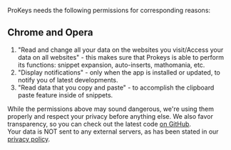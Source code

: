 ProKeys needs the following permissions for corresponding reasons:

## Chrome and Opera

1. "Read and change all your data on the websites you visit/Access your data on all websites" - this makes sure that Prokeys is able to perform its functions: snippet   expansion, auto-inserts, mathomania, etc.
2. "Display notifications" - only when the app is installed or updated, to notify you of latest developments.
3. "Read data that you copy and paste" - to accomplish the clipboard paste feature inside of snippets.

While the permissions above may sound dangerous, we're using them properly and respect your privacy before anything else. We also favor transparency, so you can check out the latest code [on GitHub](https://github.com/GaurangTandon/ProKeys).  
Your data is NOT sent to any external servers, as has been stated in our [privacy policy](https://github.com/GaurangTandon/ProKeys/blob/master/PRIVACY_POLICY.md).
